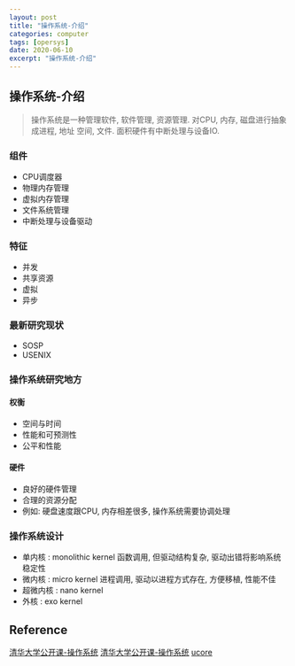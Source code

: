 ```yaml
---
layout: post
title: "操作系统-介绍"
categories: computer
tags: [opersys]
date: 2020-06-10
excerpt: "操作系统-介绍"
---
```


## 操作系统-介绍

> 操作系统是一种管理软件, 软件管理, 资源管理. 对CPU, 内存, 磁盘进行抽象成进程, 地址
> 空间, 文件. 面积硬件有中断处理与设备IO.

### 组件

* CPU调度器
* 物理内存管理
* 虚拟内存管理
* 文件系统管理
* 中断处理与设备驱动

### 特征

* 并发
* 共享资源
* 虚拟
* 异步

### 最新研究现状

* SOSP
* USENIX

### 操作系统研究地方

#### 权衡

* 空间与时间
* 性能和可预测性
* 公平和性能

#### 硬件

* 良好的硬件管理
* 合理的资源分配
* 例如: 硬盘速度跟CPU, 内存相差很多, 操作系统需要协调处理

### 操作系统设计

* 单内核 : monolithic kernel 函数调用, 但驱动结构复杂, 驱动出错将影响系统稳定性
* 微内核 : micro kernel 进程调用, 驱动以进程方式存在, 方便移植, 性能不佳
* 超微内核 : nano kernel 
* 外核 : exo kernel

## Reference

[清华大学公开课-操作系统](https://www.bilibili.com/video/BV1uW411f72n?p=1)
[清华大学公开课-操作系统](http://open.163.com/newview/movie/free?pid=ME1NSA351&mid=ME1NUD4K4)
[ucore](https://github.com/kiukotsu/ucore)
